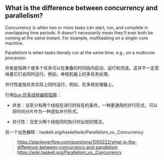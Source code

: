 ## What is the difference between concurrency and parallelism?

Concurrency is when two or more tasks can start, run, and complete in overlapping time periods. It doesn't necessarily mean they'll ever both be running at the same instant. For example, multitasking on a single-core machine.

Parallelism is when tasks literally run at the same time, e.g., on a multicore processor.

并发是指两个或多个任务可以在重叠的时间段内启动、运行和完成。这并不一定意味着它们会同时运行。例如，单核机器上的多任务处理。

并行性是指任务实际上同时运行，例如，在多核处理器上。

引用[Sun 的多线程编程指南](https://docs.oracle.com/cd/E19455-01/806-5257/6je9h032b/index.html)：

- 并发：当至少有两个线程在进行时存在的条件。一种更通用的并行形式，可以将时间分片作为一种虚拟并行形式。

- 并行性：当至少两个线程同时执行时出现的情况。

另一个出色解释：haskell.org/haskellwiki/Parallelism_vs._Concurrency


> https://stackoverflow.com/questions/1050222/what-is-the-difference-between-concurrency-and-parallelism
> https://wiki.haskell.org/Parallelism_vs._Concurrency
